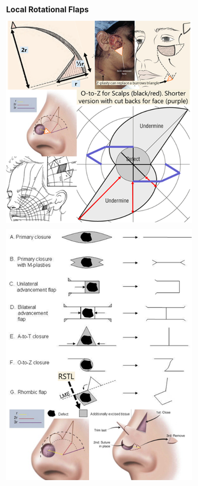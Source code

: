 ## Local Rotational Flaps

 ![Local Rotational Flaps](../../media/image12.png)

 ![Local Rotational Flaps II](../../media/image13.png)
